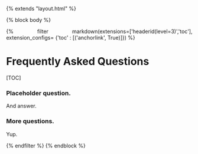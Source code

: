 {% extends "layout.html" %}

{% block body %}

<style>

.container{
    max-width:700px;
}

p {
    text-align:justify;
}

</style>

{% filter markdown(extensions=['headerid(level=3)','toc'], extension_configs= {'toc' : [('anchorlink', True)]}) %}

# Frequently Asked Questions

[TOC]

### Placeholder question.

And answer.

### More questions.

Yup.

{% endfilter %}
{% endblock %}
